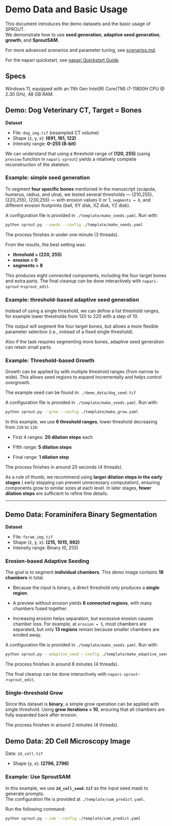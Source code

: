 # Demo Data and Basic Usage
This document introduces the demo datasets and the basic usage of SPROUT.  
We demonstrate how to use **seed generation**, **adaptive seed generation**, **growth**, and **SproutSAM**.  

For more advanced scenarios and parameter tuning, see [scenarios.md](scenarios.md).

For the napari quickstart, see [napari Quickstart Guide](napari_quickstart.md).

## Specs
Windows 11, equipped with an 11th Gen Intel(R) Core(TM) i7-11800H CPU @ 2.30 GHz, 48 GB RAM.


## Demo: Dog Veterinary CT, Target = Bones

**Dataset**  
- File: `dog_img.tif` (resampled CT volume)  
- Shape (z, y, x): **(691, 161, 122)**  
- Intensity range: **0–255 (8-bit)**  

We can understand that using a threshold range of **(120, 255)** (using `preview` function in `napari-sprout`) yields a relatively complete reconstruction of the skeleton. 

### Example: simple seed generation

To segment **four specific bones** mentioned in the manuscript (scapula, humerus, radius, and ulna), we tested several thresholds — (210,255), (220,255), (230,255) — with erosion values 0 or 1, `segments = 8`, and different erosion footprints (ball, XY disk, XZ disk, YZ disk).  

A configuration file is provided in `./template/make_seeds.yaml`. Run with:

```bash
python sprout.py --seeds --config ./template/make_seeds.yaml
```

The process finishes in under one minute (3 threads).

From the results, the best setting was:

-   **threshold = (220, 255)**
-   **erosion = 0**
-   **segments = 8**
    
This produces eight connected components, including the four target bones and extra parts. The final cleanup can be done interactively with `napari-sprout`->`sprout_edit`.

### Example: threshold-based adaptive seed generation
Instead of using a single threshold, we can define a list threshold ranges, for example lower thresholds from 120 to 220 with a step of 10.

The output will segment the four target bones, but allows a more flexible parameter selection (i.e., instead of a fixed single threshold).

Also if the task requires segmenting more bones, adaptive seed generation can retain small parts.

### Example: Threshold-based Growth

 Growth can be applied by with multiple threshold ranges (from narrow to wide). This allows seed regions to expand incrementally and helps control overgrowth. 

The example seed can be found in: `./demo_data/dog_seed.tif`

A configuration file is provided in `./template/make_seeds.yaml`. Run with:

```bash
python sprout.py --grow --config ./template/make_grow.yaml
```

In this example, we use **6 threshold ranges**, lower threshold decreasing from `220` to `120`:

-   First 4 ranges: **20 dilation steps** each
    
-   Fifth range: **5 dilation steps**
    
-   Final range: **1 dilation step**

The process finishes in around 20 seconds (4 threads).    

As a rule of thumb, we recommend using **larger dilation steps in the early stages** ( early stopping can prevent unnecessary computation), ensuring components grow to similar sizes at each level. In later stages, **fewer dilation steps** are sufficient to refine fine details.

---
## Demo Data: Foraminifera Binary Segmentation

**Dataset**  
- File: `foram_img.tif`
- Shape (z, y, x): **(215, 1015, 992)**
- Intensity range: Binary (0, 255)

### **Erosion-based Adaptive Seeding**

The goal is to segment **individual chambers**. This demo image contains **18 chambers** in total.

-   Because the input is binary, a direct threshold only produces a **single region**.
    
-   A preview without erosion yields **6 connected regions**, with many chambers fused together.
    
-   Increasing erosion helps separation, but excessive erosion causes chamber loss. For example, at `erosion = 5`, most chambers are separated, but only **13 regions** remain because smaller chambers are eroded away.

A configuration file is provided in `./template/make_seeds.yaml`. Run with:

```bash
python sprout.py --adaptive_seed --config ./template/make_adaptive_seed.yaml
```

The process finishes in around 8 minutes (4 threads).

The final cleanup can be done interactively with `napari-sprout`->`sprout_edit`.

### **Single-threshold Grow**

Since this dataset is **binary**, a simple grow operation can be applied with single threshold. 
Using **grow iterations = 10**, ensuring that all chambers are fully expanded back after erosion.

The process finishes in around 2 minutes (4 threads).


## Demo Data: 2D Cell Microscopy Image
Data: `2d_cell.tif`
- Shape (y, x): **(2796, 2796)**
### Example: Use SproutSAM
In this example, we use **`2d_cell_seed.tif`** as the input seed mask to generate prompts.  
The configuration file is provided at `./template/sam_predict.yaml`.

Run the following command:

```bash
python sprout.py --sam --config ./template/sam_predict.yaml
```